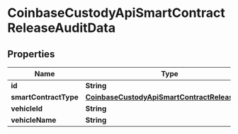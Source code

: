 
# CoinbaseCustodyApiSmartContractReleaseAuditData

## Properties
Name | Type | Description | Notes
------------ | ------------- | ------------- | -------------
**id** | **String** |  |  [optional]
**smartContractType** | [**CoinbaseCustodyApiSmartContractReleaseType**](CoinbaseCustodyApiSmartContractReleaseType.md) |  |  [optional]
**vehicleId** | **String** |  |  [optional]
**vehicleName** | **String** |  |  [optional]



